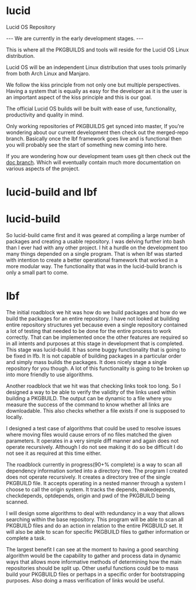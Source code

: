 lucid
=====

Lucid OS Repository

--- We are currently in the early development stages. ---

This is where all the PKGBUILDS and tools will reside for the Lucid OS Linux distribution.

Lucid OS will be an independent Linux distribution that uses tools primarily from both Arch Linux and Manjaro.

We follow the kiss principle from not only one but multiple perspectives. Having a system that is equally as easy for the developer as it is the user is an important aspect of the kiss principle and this is our goal.

The official Lucid OS builds will be built with ease of use, functionality, productivity and quality in mind.

Only working repositories of PKGBUILDS get synced into master, If you're wondering about our current development then check out the merged-repo branch. Basically once the lbf framework goes live and is functional then you will probably see the start of something new coming into here.

If you are wondering how our development team uses git then check out the [doc branch](https://github.com/edge226/lucid/tree/doc). Which will eventually contain much more documentation on various aspects of the project.

lucid-build and lbf
=====

lucid-build
=====

So lucid-build came first and it was geared at compiling a large number of packages and creating a usable repository. I was delving further into bash than I ever had with any other project. I hit a hurdle on the development too many things depended on a single program.
That is when lbf was started with intention to create a better operational framework that worked in a more modular way. The functionality
that was in the lucid-build branch is only a small part to come.

lbf
=====

The initial roadblock we hit was how do we build packages and how do we build the packages for an entire repository. I have not looked at building entire repository structures yet because even a single repository contained a lot of testing that needed to be done for the entire
process to work correctly. That can be implemented once the other features are required so in all intents and purposes at this stage in development that is completed. This stage was lucid-build. It has some buggy functionality that is going to be fixed in lfb. It is not capable of building packages in a particular order and simply mass builds the packages. It does nicely stage a single repository for you though. A lot of this functionality is going to be broken up into more friendly to use algorithms.

Another roadblock that we hit was that checking links took too long. So I designed a way to be able to verify the validity of the links used within building a PKGBUILD. The output can be dynamic to a file where you measure the success of the command to know whether all links are downloadable. This also checks whether a file exists if one is supposed to locally.

I designed a test case of algorithms that could be used to resolve issues where moving files would cause errors of no files matched the given  parameters. It operates in a very simple diff manner and again does not operate recursively. Although I do not see making it do so be difficult I do not see it as required at this time either.

The roadblock currently in progress(90+% complete) is a way to scan all dependency information sorted into a directory tree. The program I created does not operate recursively. It creates a directory tree of the single PKGBUILD file. It accepts operating in a nested manner through a system I choose to call the origin system. It tracks the depends, makedepends, checkdepends, optdepends, origin and pwd of the PKGBUILD being scanned.

I will design some algorithms to deal with redundancy in a way that allows searching within the base repository. This program will be able to scan all PKGBUILD files and do an action in relation to the entire PKGBUILD set. It will also be able to scan for specific PKGBUILD files to gather information or complete a task. 

The largest benefit I can see at the moment to having a good searching algorithm would be the capability to gather and process data in dynamic ways that allows more informative methods of determining how the main repositories should be split up. Other useful functions could be to mass build your PKGBUILD files or perhaps in a specific order for bootstrapping purposes.  Also doing a mass verification of links would be useful.


